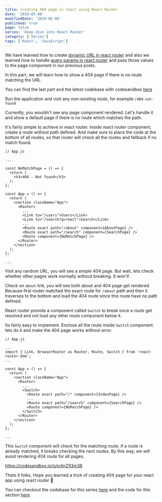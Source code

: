 ```yaml
---
title: Creating 404 page in react using React Router
date: '2019-05-08'
modifiedDate: '2019-05-08'
published: true
page: false
series: 'Deep dive into React Router'
category: ['Series']
tags: ['React', 'JavaScript']
---
```


We have learned how to create [dynamic URL in react router](/blog/dynamic-pages-in-react-router/) and also we learned how to handle [query params in react router](/blog/how-to-handle-query-params-in-react-router/) and pass those values to the page component in our previous posts.

In this part, we will learn how to show a 404 page if there is no route matching the URL.

You can find the last part and the latest codebase with codesandbox [here](/blog/how-to-handle-query-params-in-react-router/)

Run the application and visit any non-existing route, for example `/404-not-found`

Currently, you wouldn't see any page component rendered. Let's handle it and show a default page if there is no route which matches the path.

It's fairly simple to achieve in react router. Inside react router component, create a route without path defined. And make sure to place the code at the bottom of all routes, so that router will check all the routes and fallback if no match found.

```jsx{5-9,21}
// App.js

...

const NoMatchPage = () => {
  return (
    <h3>404 - Not found</h3>
  );
};

const App = () => {
  return (
    <section className="App">
      <Router>
        ...
        <Link to="/users">Users</Link>
        <Link to="/search?q=react">Search</Link>
        ...
        <Route exact path="/about" component={AboutPage} />
        <Route exact path="/search" component={SearchPage} />
        <Route component={NoMatchPage} />
      </Router>
    </section>
  );
};

...
```

Visit any random URL, you will see a simple 404 page. But wait, lets check whether other pages work normally without breaking. It won't!

Check on `about` link, you will see both about and 404 page get rendered. Because first router matched the exact route for `/about` path and then it traverses to the bottom and load the 404 route since this route have no path defined.

React router provide a component called `Switch` to break once a route get resolved and not load any other route component below it.

Its fairly easy to implement. Enclose all the route inside `Switch` component. lets do it and make the 404 page works without error.

```jsx{4,12,17}
// App.js

...
import { Link, BrowserRouter as Router, Route, Switch } from 'react-router-dom';
...

const App = () => {
  return (
    <section className="App">
      <Router>
        ...
        <Switch>
          <Route exact path="/" component={IndexPage} />
          ...
          <Route exact path="/search" component={SearchPage} />
          <Route component={NoMatchPage} />
        </Switch>
      </Router>
    </section>
  );
};

...

```

This `Switch` component will check for the matching route, if a route is already matched, it breaks checking the next routes. By this way, we will avoid rendering 404 route for all pages.

https://codesandbox.io/s/m4n21l3m38

Thats it folks, Hope you learned a trick of creating 404 page for your react app using react router 🤗

You can checkout the codebase for this series [here](https://github.com/learnwithparam/react-router-series) and the code for this section [here](https://github.com/learnwithparam/react-router-series/commit/b3d80a2e92e1bccdcfba219d086e782b5f762a4c)

